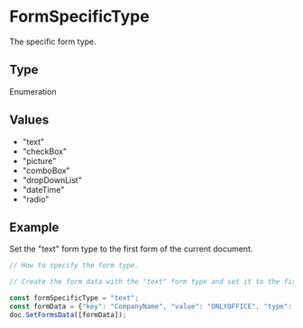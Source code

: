 # FormSpecificType

The specific form type.

## Type

Enumeration

## Values

- "text"
- "checkBox"
- "picture"
- "comboBox"
- "dropDownList"
- "dateTime"
- "radio"


## Example

Set the "text" form type to the first form of the current document.

```javascript editor-pdf
// How to specify the form type.

// Create the form data with the "text" form type and set it to the first form in the document.

const formSpecificType = "text";
const formData = {"key": "CompanyName", "value": "ONLYOFFICE", "type": formSpecificType};
doc.SetFormsData([formData]);

```
